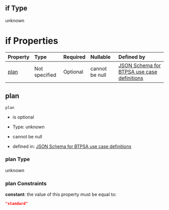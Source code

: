 ## if Type

unknown

# if Properties

| Property      | Type          | Required | Nullable       | Defined by                                                                                                                                                                                                                                  |
| :------------ | :------------ | :------- | :------------- | :------------------------------------------------------------------------------------------------------------------------------------------------------------------------------------------------------------------------------------------ |
| [plan](#plan) | Not specified | Optional | cannot be null | [JSON Schema for BTPSA use case definitions](btpsa-usecase-properties-services-items-allof-1-then-allof-45-then-allof-0-if-properties-plan.md "undefined#/properties/services/items/allOf/1/then/allOf/45/then/allOf/0/if/properties/plan") |

## plan



`plan`

*   is optional

*   Type: unknown

*   cannot be null

*   defined in: [JSON Schema for BTPSA use case definitions](btpsa-usecase-properties-services-items-allof-1-then-allof-45-then-allof-0-if-properties-plan.md "undefined#/properties/services/items/allOf/1/then/allOf/45/then/allOf/0/if/properties/plan")

### plan Type

unknown

### plan Constraints

**constant**: the value of this property must be equal to:

```json
"standard"
```
